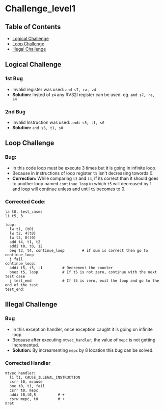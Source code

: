 # Challenge_level1
## Table of Contents
- [Logical Challenge](https://github.com/vyomasystems-lab/riscv-ctb-challenge-meeeeet/blob/main/challenge_level1/README.md#logical-challenge)
- [Loop Challenge](https://github.com/vyomasystems-lab/riscv-ctb-challenge-meeeeet/blob/main/challenge_level1/README.md#loop-challenge)
- [Illegal Challenge](https://github.com/vyomasystems-lab/riscv-ctb-challenge-meeeeet/blob/main/challenge_level1/README.md#illegal-challenge)


## Logical Challenge

### 1st Bug

- Invalid register was used: ```and s7, ra, z4```
- **Solution:** Insted of ```z4``` any RV32I register can be used. eg. ```and s7, ra, a4```
  
### 2nd Bug
- Invalid Instruction was used:
    ```andi s5, t1, s0```
- **Solution:** ```and s5, t1, s0```

## Loop Challenge
### Bug:
- In this code loop must be execute 3 times but it is going in infinite loop.
- Because in instructions of loop register ```t5``` isn't decreasing towords 0.
- **Correction:** While comparing ```t3``` and ```t4```, if its correct than it
  should goes to another loop named ```continue_loop``` in which ```t5``` will
  decreased by 1 and loop will continue unless and until ```t5``` becomes to 0.
### Corrected Code:
```
la t0, test_cases
li t5, 3

loop:
  lw t1, (t0)
  lw t2, 4(t0)
  lw t3, 8(t0)
  add t4, t1, t2
  addi t0, t0, 12
  beq t3, t4, continue_loop        # if sum is correct then go to continue_loop
  j fail
continue_loop:
  addi t5, t5, -1         # Decrement the counter
  bnez t5, loop           # If t5 is not zero, continue with the next test case
  j test_end              # If t5 is zero, exit the loop and go to the end of the test
test_end:
```
## Illegal Challenge

### Bug
- In this exception handler, once exception caught it is going on infinite loop.
- Because after executing ```mtvec_handler```, the value of ```mepc``` is not getting incremented.
- **Solution:** By increamenting ```mepc``` by 8 location this bug can be solved.
### Corrected Handler
```
mtvec_handler:
  li t1, CAUSE_ILLEGAL_INSTRUCTION
  csrr t0, mcause
  bne t0, t1, fail
  csrr t0, mepc
  addi t0,t0,8          # +
  csrw mepc, t0         # +
mret
```

